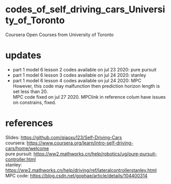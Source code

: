 # codes_of_self_driving_cars_University_of_Toronto
Coursera Open Courses from University of Toronto

# updates
- part 1 model 6 lesson 2 codes available on jul 23 2020: pure pursuit
- part 1 model 6 lesson 3 codes available on jul 24 2020: stanley  
- part 1 model 6 lesson 4 codes available on jul 24 2020: MPC  
However, this code may malfunction then prediction horizon length is set less than 20.  
MPC code fixed on jul 27 2020. MPClink in reference colum have issues on constrains, fixed.  


# references
Slides: https://github.com/qiaoxu123/Self-Driving-Cars  
coursera: https://www.coursera.org/learn/intro-self-driving-cars/home/welcome  
pure pursuit: https://ww2.mathworks.cn/help/robotics/ug/pure-pursuit-controller.html  
stanley: https://ww2.mathworks.cn/help/driving/ref/lateralcontrollerstanley.html  
MPC code: https://blog.csdn.net/gophae/article/details/104400314  
